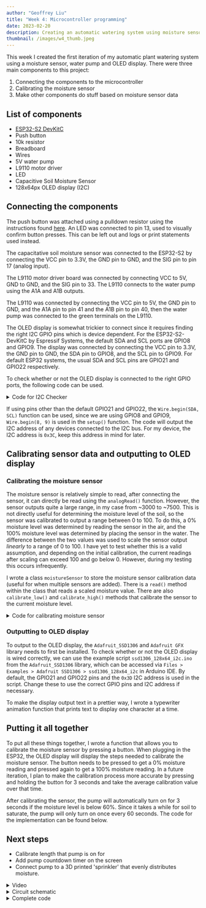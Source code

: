 ```yaml
---
author: "Geoffrey Liu"
title: "Week 4: Microcontroller programming"
date: 2023-02-20
description: Creating an automatic watering system using moisture sensor and pump
thumbnail: /images/w4_thumb.jpeg
---
```


This week I created the first iteration of my automatic plant watering system using a moisture sensor, water pump and OLED display. There were three main components to this project:

1. Connecting the components to the microcontroller
2. Calibrating the moisture sensor
3. Make other components do stuff based on moisture sensor data

## List of components

* [ESP32-S2 DevKitC](https://www.espressif.com/en/products/devkits/esp32-devkitc/overview)
* Push button
* 10k resistor
* Breadboard
* Wires
* 5V water pump
* L9110 motor driver
* LED
* Capacitive Soil Moisture Sensor
* 128x64px OLED display (I2C)


## Connecting the components

The push button was attached using a pulldown resistor using the instructions found [here](https://nathanmelenbrink.github.io/lab/arduino/arduino.html). An LED was connected to pin 13, used to visually confirm button presses. This can be left out and logs or print statements used instead.

The capacitative soil moisture sensor was connected to the ESP32-S2 by connecting the VCC pin to 3.3V, the GND pin to GND, and the SIG pin to pin 17 (analog input).

The L9110 motor driver board was connected by connecting VCC to 5V, GND to GND, and the SIG pin to 33. The L9110 connects to the water pump using the A1A and A1B outputs.

The L9110 was connected by connecting the VCC pin to 5V, the GND pin to GND, and the A1A pin to pin 41 and the A1B pin to pin 40, then the water pump was connected to the green terminals on the L9110.

The OLED display is somewhat trickier to connect since it requires finding the right I2C GPIO pins which is device dependent. For the ESP32-S2-DevKitC by Espressif Systems, the default SDA and SCL ports are GPIO8 and GPIO9. The display was connected by connecting the VCC pin to 3.3V, the GND pin to GND, the SDA pin to GPIO8, and the SCL pin to GPIO9. For default ESP32 systems, the usual SDA and SCL pins are GPIO21 and GPIO22 respectively.

To check whether or not the OLED display is connected to the right GPIO ports, the following code can be used. 

<details>
    <summary> Code for I2C Checker </summary>

```cpp
/*********
  Rui Santos
  Complete project details at https://randomnerdtutorials.com  
*********/

#include <Wire.h>
 
void setup() {
  Wire.begin(8, 9);
  Serial.begin(115200);
  Serial.println("\nI2C Scanner");
}
 
void loop() {
  byte error, address;
  int nDevices;
  Serial.println("Scanning...");
  nDevices = 0;
  for(address = 1; address < 127; address++ ) {
    Wire.beginTransmission(address);
    error = Wire.endTransmission();
    if (error == 0) {
      Serial.print("I2C device found at address 0x");
      if (address<16) {
        Serial.print("0");
      }
      Serial.println(address,HEX);
      nDevices++;
    }
    else if (error==4) {
      Serial.print("Unknow error at address 0x");
      if (address<16) {
        Serial.print("0");
      }
      Serial.println(address,HEX);
    }    
  }
  if (nDevices == 0) {
    Serial.println("No I2C devices found\n");
  }
  else {
    Serial.println("done\n");
  }
  delay(5000);          
}
```
</details>

If using pins other than the default GPIO21 and GPIO22, the `Wire.begin(SDA, SCL)` function can be used, since we are using GPIO8 and GPIO9, `Wire.begin(8, 9)` is used in the `setup()` function. The code will output the I2C address of any devices connected to the I2C bus. For my device, the I2C address is `0x3C`, keep this address in mind for later.

## Calibrating sensor data and outputting to OLED display

### Calibrating the moisture sensor
The moisture sensor is relatively simple to read, after connecting the sensor, it can directly be read using the `analogRead()` function. However, the sensor outputs quite a large range, in my case from ~3000 to ~7500. This is not directly useful for determining the moisture level of the soil, so the sensor was calibrated to output a range between 0 to 100. To do this, a 0% moisture level was determined by reading the sensor in the air, and the 100% moisture level was determined by placing the sensor in the water. The difference between the two values was used to scale the sensor output _linearly_ to a range of 0 to 100. I have yet to test whether this is a valid assumption, and depending on the initial calibration, the current readings after scaling can exceed 100 and go below 0. However, during my testing this occurs infrequently.

I wrote a class `moistureSensor` to store the moisture sensor calibration data (useful for when multiple sensors are added). There is a `read()` method within the class that reads a scaled moisture value. There are also `calibrate_low()` and `calibrate_high()` methods that calibrate the sensor to the current moisture level.

<details>
  <summary> Code for calibrating moisture sensor </summary>
  
  ```cpp
    // Moisture sensor class
    struct moistureSensor {
    int pin;
    int low;
    int high;
    bool calibrated;
    // function to read scaled 0-100 value (fix scaling function)
    double read() {
    int rawVal = analogRead(pin);
    int scale = high - low;
    double out = -(rawVal - low);
    return -out/scale*100;
    }
    // function to calibrate 0% moisture
    // Currently broken I think!
    void calibrate_low() {
    low = analogRead(pin);
    }
    // function to calibrate 100% moisture
    void calibrate_high() {
    high = analogRead(pin);
    }
    };

    // Function to calibrate sensors
    bool sensorsCalibrated = false;
    float moistureLevel = 100.0;
    void calibrateSensors() {
        moistureSensor mS17 = {17, 7550, 3050};
        display.clearDisplay();
        display.setCursor(0, 2);
        writer("Press and hold button for 3 seconds with moisture sensor in the air");

        waitForPress();
        // mS17.calibrate_low();
        mS17.low = analogRead(mS17.pin)
        writer("0% humidity calibrated");
        delay(2000);

        display.clearDisplay();
        display.setCursor(0, 2);
        writer("Press and hold button for 3 seconds with moisture sensor in the water");
        waitForPress();
        // mS17.calibrate_high();
        mS17.high = analogRead(mS17.pin)
        writer("100% humidity calibrated");

        display.clearDisplay();
        display.setCursor(0, 2);
        writer("Calibration complete.");
        delay(1000);
        display.clearDisplay();
        delay(50);

    // return true;
    }
  ```

</details>

### Outputting to OLED display

To output to the OLED display, the `Adafruit_SSD1306` and `Adafruit GFX` library needs to first be installed. To check whether or not the OLED display is wired correctly, we can use the example script `ssd1306_128x64_i2c.ino` from the `Adafruit_SSD1306` library, which can be accessed via `Files > Examples > Adafruit SSD1306 > ssd1306_128x64_i2c` in Arduino IDE. By default, the GPIO21 and GPIO22 pins and the `0x3D` I2C address is used in the script. Change these to use the correct GPIO pins and I2C address if necessary.

To make the display output text in a prettier way, I wrote a typewriter animation function that prints text to display one character at a time.



## Putting it all together

To put all these things together, I wrote a function that allows you to calibrate the moisture sensor by pressing a button. When plugging in the ESP32, the OLED display will display the steps needed to calibrate the moisture sensor. The button needs to be pressed to get a 0% moisture reading and pressed again to get a 100% moisture reading. In a future iteration, I plan to make the calibration process more accurate by pressing and holding the button for 3 seconds and take the average calibration value over that time.

After calibrating the sensor, the pump will automatically turn on for 3 seconds if the moisture level is below 60%. Since it takes a while for soil to saturate, the pump will only turn on once every 60 seconds. The code for the implementation can be found below.

## Next steps

* Calibrate length that pump is on for
* Add pump countdown timer on the screen
* Connect pump to a 3D printed 'sprinkler' that evenly distributes moisture.


<details>
    <summary>Video </summary>
    <center>
    <video src="/images/IMG_6987.MOV" controls="controls" style="max-width: 480px">
    </center>
</video>
</details>

<details>
    <summary>Circuit schematic </summary>
    <img src="/images/w4_circuit.png"></img>
</details>

<details>
  <summary>Complete code</summary>

```cpp
/*
Code for automatic watering system.
Calibrates moisture sensor, reads moisture level from calibrated sensor, and turns on pump for 3 seconds if moisture level is below 60%. 
*/
// OLED display
#include <SPI.h>
#include <Wire.h>
#include <Adafruit_GFX.h>
#include <Adafruit_SSD1306.h>

// Pin numbers
const int buttonPin = 2;  // the number of the pushbutton pin
const int ledPin = 13;    // the number of the LED pin
const int moisturePin = 17;

const int A1A = 41;  // define pin 3 for A-1A 
const int A1B = 40;  // define pin 4 for A-1B 

// variables
int buttonState = 0;  // variable for reading the unsigned
unsigned long display_refresh = millis();
unsigned long pump_refresh = millis();
unsigned long pump_start = millis();


// Moisture sensor class
struct moistureSensor {
int pin;
int low;
int high;
bool calibrated;
// function to read scaled 0-100 value (fix scaling function)
double read() {
  int rawVal = analogRead(pin);
  int scale = high - low;
  double out = -(rawVal - low);
  return -out/scale*100;
}
// function to calibrate 0% moisture
// Currently broken I think!
void calibrate_low() {
  low = analogRead(pin);
}
// function to calibrate 100% moisture
void calibrate_high() {
  high = analogRead(pin);
}
};

// OLED Screen
#define SCREEN_WIDTH 128 // OLED display width, in pixels
#define SCREEN_HEIGHT 64 // OLED display height, in pixels
#define OLED_RESET     -1 // Reset pin # (or -1 if sharing Arduino reset pin)
#define SCREEN_ADDRESS 0x3C ///< See datasheet for Address; 0x3D for 128x64, 0x3C for 128x32
Adafruit_SSD1306 display(SCREEN_WIDTH, SCREEN_HEIGHT, &Wire, OLED_RESET);

// Global variables
moistureSensor mS17 = {17, 7550, 3050, false};

void writer (char *message, int lag=50, bool newline=true) { 
  char *msgptr = message;
  while (*msgptr) {
   display.write(*msgptr++);
   display.display();
   delay(lag);  
  }
  if (newline){
    display.println("");
  }
}

void waitForPress() {
  while (digitalRead(buttonPin) == LOW) {
  // Do nothing
  }
};

bool sensorsCalibrated = false;
float moistureLevel = 100.0;
void calibrateSensors() {
  moistureSensor mS17 = {17, 7550, 3050};
  display.clearDisplay();
  display.setCursor(0, 2);
  writer("Press and hold button for 3 seconds with moisture sensor in the air");

  waitForPress();
  // mS17.calibrate_low();
  mS17.low = analogRead(mS17.pin)
  writer("0% humidity calibrated");
  delay(2000);

  display.clearDisplay();
  display.setCursor(0, 2);
  writer("Press and hold button for 3 seconds with moisture sensor in the water");
  waitForPress();
  // mS17.calibrate_high();
  mS17.high = analogRead(mS17.pin)
  writer("100% humidity calibrated");

  display.clearDisplay();
  display.setCursor(0, 2);
  writer("Calibration complete.");
  delay(1000);
  display.clearDisplay();
  delay(50);

  // return true;
}

void setup() {
  // initialize the LED pin as an output:
  pinMode(ledPin, OUTPUT);
  pinMode(A1A, OUTPUT);     // specify these pins as outputs
  pinMode(A1B, OUTPUT);
  digitalWrite(A1A, LOW);   // start with the motors off 
  digitalWrite(A1B, LOW);
  // initialize the pushbutton pin as an input:
  pinMode(buttonPin, INPUT);
  ESP32PWM::allocateTimer(0);
 ESP32PWM::allocateTimer(1);
 ESP32PWM::allocateTimer(2);
 ESP32PWM::allocateTimer(3);
 myservo.setPeriodHertz(50);    // standard 50 hz servo
 myservo.attach(servoPin, 500, 2400); 
  
  Serial.begin(9600);
  Serial.print("Initializing Moisture Sensor on Pin 17");
  Serial.println(mS17.pin);

  if(!display.begin(SSD1306_SWITCHCAPVCC, 0x3C)) { // Address 0x3D for 128x64
    Serial.println(F("SSD1306 allocation failed"));
    for(;;);
  }
  display.clearDisplay();
  display.setTextSize(1);
  display.setTextColor(WHITE);
  display.setCursor(0, 10);
  writer("Initializing moisture sensors");
  writer("Press button to continue");
  waitForPress();

  calibrateSensors(); // TODO: Calibrate sensors for 3 seconds instead of 1 instant.
  display.clearDisplay();
  delay(500);
}

// Code to detect long button press.

// void buttonLongPress() {
//   uint32_t duration = 0;

//   if (digitalRead(buttonPin) == LOW) {
//     if (pressReadLimit == 0) {
//       pressTime = millis();
//       pressReadLimit = 1;
//     }
//     duration = millis() - pressTime;
//     if (duration >= 3000) {
//       Serial.println("Long press");
//     }
//     Serial.println(duration);
//   } else {
//     duration = 0;
//     pressReadLimit = 0;
//   }
// }
// unsigned long time;
// unsigned long display_refresh;

void loop() {
  // read the state of the pushbutton and sensor
  buttonState = digitalRead(buttonPin);
  moistureLevel = mS17.read();

  Serial.println(millis() - display_refresh);
  // if (millis() - display_refresh > 500){ // Moved display refresh to bottom of loop
    display_refresh = millis();
    display.clearDisplay();
    
    display.setCursor(12, 2);
    display.setTextSize(2);
    display.println("Moisture %");
    display.setTextSize(3);
    display.setCursor(20, 32);
    display.println(moistureLevel);
    display.display();
  // }


  if (moistureLevel < 60){
    if (millis() - pump_refresh > 60000){ // 60 seconds
      pump_start = millis();
      // start_pump      
      digitalWrite(A1A, HIGH);   
      digitalWrite(A1B, LOW);
      delay(3000);
      digitalWrite(A1A, LOW);   
      digitalWrite(A1B, LOW);   

      // stop pump
      pump_refresh = millis();
    }

    // if (millis() - pump_start > 3000){
    //   digitalWrite(A1A, LOW);   
    //   digitalWrite(A1B, LOW);      
    // }

  }
  if (moistureLevel > 60){
    pump_start = millis(); // reset pump start
    // Shut off pump
    digitalWrite(A1A, LOW);   
    digitalWrite(A1B, LOW);
  }

  // check if the pushbutton is pressed. If it is, the buttonState is HIGH:
  if (buttonState == HIGH) {
    digitalWrite(ledPin, HIGH);
  } else {
    digitalWrite(ledPin, LOW);
  }

  // TODO: add a recalibration system if button is continuously pressed for longer than 5 seconds.

  delay(100); // display refresh rate
}
```
</details>
